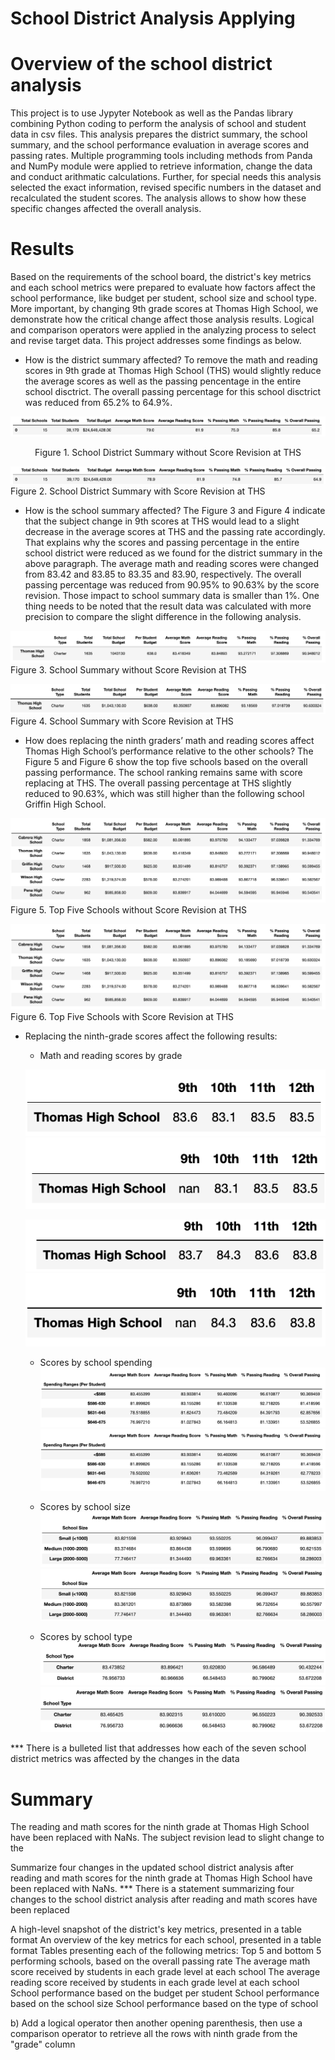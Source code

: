 # School District Analysis Applying 

# Overview of the school district analysis 
This project is to use Jypyter Notebook as well as the Pandas library combining Python coding to perform the analysis of school and student data in csv files. This analysis prepares the district summary, the school summary, and the school performance evaluation in average scores and passing rates. Multiple programming tools including methods from Panda and NumPy module were applied to retrieve information, change the data and conduct arithmatic calculations. Further, for special needs this analysis selected the exact information, revised specific numbers in the dataset and recalculated the student scores. The analysis allows to show how these specific changes affected the overall analysis.

# Results
Based on the requirements of the school board, the district's key metrics and each school metrics were prepared to evaluate how factors affect the school performance, like budget per student, school size and school type. More important,  by changing 9th grade scores at Thomas High School, we demonstrate how the critical change affect those analysis results. Logical and comparison operators were applied in the analyzing process to select and revise target data. This project addresses some findings as below.

- How is the district summary affected?
To remove the math and reading scores in 9th grade at Thomas High School (THS) would slightly reduce the average scores as well as the passing pencentage in the entire school disctrict. The overall passing percentage for this school disctrict was reduced from 65.2% to 64.9%.

![district_ori](https://github.com/hankai26/School_District_Analysis/blob/main/Resources/district_original.png)<p align="center">Figure 1. School District Summary without Score Revision at THS</p>

![district_challenge](https://github.com/hankai26/School_District_Analysis/blob/main/Resources/district_challenge.png)
Figure 2. School District Summary with Score Revision at THS


- How is the school summary affected?
The Figure 3 and Figure 4 indicate that the subject change in 9th scores at THS would lead to a slight decrease in the average scores at THS and the passing rate accordingly. That explains why the scores and passing percentage in the entire school district were reduced as we found for the district summary in the above paragraph. The average math and reading scores were changed from 83.42 and 83.85 to 83.35 and 83.90, respectively. The overall passing percentage was reduced from 90.95% to 90.63% by the score revision. Those impact to school summary data is smaller than 1%. One thing needs to be noted that the result data was calculated with more precision to compare the slight difference in the following analysis.

![school_sum_THS_ori](https://github.com/hankai26/School_District_Analysis/blob/main/Resources/school_sum_THS_original.png)
Figure 3. School Summary without Score Revision at THS


![school_sum_THS_challenge](https://github.com/hankai26/School_District_Analysis/blob/main/Resources/school_sum_THS_challenge.png)
Figure 4. School Summary with Score Revision at THS


- How does replacing the ninth graders’ math and reading scores affect Thomas High School’s performance relative to the other schools?
The Figure 5 and Figure 6 show the top five schools based on the overall passing performance. The school ranking remains same with score replacing at THS. The overall passing percentage at THS slightly reduced to 90.63%, which was still higher than the following school Griffin High School.

![Top_ori](https://github.com/hankai26/School_District_Analysis/blob/main/Resources/TopSchools_original.png)
Figure 5. Top Five Schools without Score Revision at THS

![Top_challenge](https://github.com/hankai26/School_District_Analysis/blob/main/Resources/TopSchools_challenge.png)
Figure 6. Top Five Schools with Score Revision at THS

- Replacing the ninth-grade scores affect the following results:
    - Math and reading scores by grade
    
    ![math_THS_ori](https://github.com/hankai26/School_District_Analysis/blob/main/Resources/math_THS_original.png)
    ![math_THS_challenge](https://github.com/hankai26/School_District_Analysis/blob/main/Resources/math_THS_challenge.png)

    ![reading_THS_ori](https://github.com/hankai26/School_District_Analysis/blob/main/Resources/reading_THS_original.png)
    ![reading_THS_challenge](https://github.com/hankai26/School_District_Analysis/blob/main/Resources/reading_THS_challenge.png)
    
    - Scores by school spending
    ![spend_sum_ori](https://github.com/hankai26/School_District_Analysis/blob/main/Resources/spending_sum_original.png)
    ![spend_sum_challenge](https://github.com/hankai26/School_District_Analysis/blob/main/Resources/spending_sum_challenge.png)

    - Scores by school size
    ![size_sum_ori](https://github.com/hankai26/School_District_Analysis/blob/main/Resources/size_sum_original.png)
    ![size_sum_challenge](https://github.com/hankai26/School_District_Analysis/blob/main/Resources/size_sum_challenge.png)
    
    - Scores by school type
    ![type_sum_ori](https://github.com/hankai26/School_District_Analysis/blob/main/Resources/type_sum_ori.png)
    ![type_sum_challenge](https://github.com/hankai26/School_District_Analysis/blob/main/Resources/type_sum_challenge.png)

*** There is a bulleted list that addresses how each of the seven school district metrics was affected by the changes in the data 


# Summary

The reading and math scores for the ninth grade at Thomas High School have been replaced with NaNs. The subject revision lead to slight change to the 


Summarize four changes in the updated school district analysis after reading and math scores for the ninth grade at Thomas High School have been replaced with NaNs.
*** There is a statement summarizing four changes to the school district analysis after reading and math scores have been replaced 


A high-level snapshot of the district's key metrics, presented in a table format
An overview of the key metrics for each school, presented in a table format
Tables presenting each of the following metrics:
Top 5 and bottom 5 performing schools, based on the overall passing rate
The average math score received by students in each grade level at each school
The average reading score received by students in each grade level at each school
School performance based on the budget per student
School performance based on the school size 
School performance based on the type of school


b) Add a logical operator then another opening parenthesis, then use a comparison operator to retrieve all the rows with ninth grade from the "grade" column 